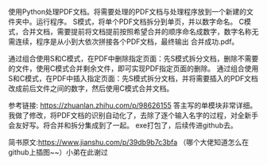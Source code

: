 使用Python处理PDF文档。将需要处理的PDF文档与处理程序放到一个新建的文件夹中。运行程序。
S模式，将单个PDF文档拆分到单页，并以数字命名。
C模式，合并文档，需要提前将文档提前按照希望合并的顺序命名成数字，数字名称无需连续，程序是从小到大依次拼接各个PDF文档，最终输出 合并成功.pdf。

通过组合使用S和C模式，在PDF中删除指定页面：先S模式拆分文档，删除不需要的文件，使用C模式合并剩余文件，即可实现PDF指定页面的删除。
通过组合使用S和C模式，在PDF中插入指定页面：先S模式拆分文档，并将需要插入的PDF文档改成前后文件之间的数字，然后使用C模式合并文档。

参考链接: https://zhuanlan.zhihu.com/p/98626155
答主写的单模块非常详细。我做了修改，将PDF文档的识别自动化了，去除了逐个输入名字的过程，对全新手会友好写。将合并和拆分集成到了一起。
exe打包了，后续传进github去。

简书原文:https://www.jianshu.com/p/39db9b7c3bfa
（哪个大佬知道怎么在github上插图~~）小弟在此谢过
